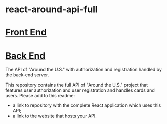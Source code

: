 # react-around-api-full

# **[Front End](https://optimistic-allen-916636.netlify.app/)**

# **[Back End](https://boiling-scrubland-25608.herokuapp.com/)**
The API of "Around the U.S." with authorization and registration handled by the back-end server.

This repository contains the full API of "Around the U.S." project that features user authorization and user registration and handles cards and users. Please add to this readme:
* a link to repository with the complete React application which uses this API;
* a link to the website that hosts your API.
